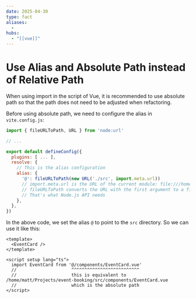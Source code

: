 ```yaml
---
date: 2025-04-30
type: fact
aliases:
  -
hubs:
  - "[[vue]]"
---
```


# Use Alias and Absolute Path instead of Relative Path

When using import in the script of Vue, it is recommended to use absolute path so that the path does not need to be adjusted when refactoring.

Before using absolute path, we need to configure the alias in `vite.config.js`:

```javascript
import { fileURLToPath, URL } from 'node:url'

// ...

export default defineConfig({
  plugins: [ ... ],
  resolve: {
    // This is the alias configuration
    alias: {
      '@': fileURLToPath(new URL('./src', import.meta.url))
      // import.meta.url is the URL of the current module: file:///home/matt/Projects/event-booking/vite.config.ts
      // fileURLToPath converts the URL with the first argument to a file path: /home/matt/Projects/event-booking/src
      // That's what Node.js API needs
    },
  },
})
```

In the above code, we set the alias `@` to point to the `src` directory. So we can use it like this:

```vue
<template>
  <EventCard />
</template>

<script setup lang="ts">
  import EventCard from '@/components/EventCard.vue'
  //                     ^^^^^^^^^^^^^^^^^^^^^^^^^^
  //                     this is equivalent to /home/matt/Projects/event-booking/src/components/EventCard.vue
  //                     which is the absolute path
</script>
```


